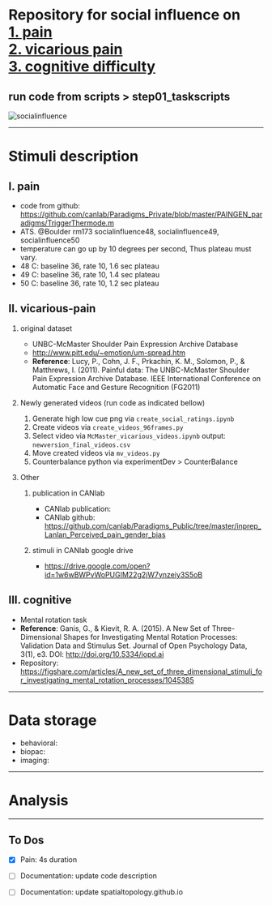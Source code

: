# Repository for social influence on <br/>[1. pain](##pain)<br/>[2. vicarious pain](##vicarious-pain)<br/>[3. cognitive difficulty](##cognitive)<br/>

## run code from scripts > step01_taskscripts

![socialinfluence](https://github.com/spacetop-admin/figures/blob/master/fig_socialinfluence.png)


--- 

# Stimuli description
## I. pain
* code from github: https://github.com/canlab/Paradigms_Private/blob/master/PAINGEN_paradigms/TriggerThermode.m
* ATS. @Boulder rm173 socialinfluence48, socialinfluence49, socialinfluence50
* temperature can go up by 10 degrees per second, Thus plateau must vary.
* 48 C: baseline 36, rate 10, 1.6 sec plateau
* 49 C: baseline 36, rate 10, 1.4 sec plateau
* 50 C: baseline 36, rate 10, 1.2 sec plateau

## II. vicarious-pain
1. original dataset
	* UNBC-McMaster Shoulder Pain Expression Archive Database
	* http://www.pitt.edu/~emotion/um-spread.htm
	* **Reference**: Lucy, P., Cohn, J. F., Prkachin, K. M., Solomon, P., & Matthrews, I. (2011). Painful data: The UNBC-McMaster Shoulder Pain Expression Archive Database. IEEE International Conference on Automatic Face and Gesture Recognition (FG2011)

2. Newly generated videos (run code as indicated bellow)
	1. Generate high low cue png via `create_social_ratings.ipynb`
	2. Create videos via `create_videos_96frames.py`
	3. Select video via `McMaster_vicarious_videos.ipynb` output: `newversion_final_videos.csv`
	4. Move created videos via `mv_videos.py`
	5. Counterbalance python via experimentDev > CounterBalance

3. Other
	1. publication in CANlab
		* CANlab publication:
		* CANlab github: https://github.com/canlab/Paradigms_Public/tree/master/inprep_Lanlan_Perceived_pain_gender_bias

	2. stimuli in CANlab google drive
		* https://drive.google.com/open?id=1w6wBWPvWoPUGIM22g2jW7ynzeiy3S5oB

## III. cognitive
* Mental rotation task
* **Reference**: Ganis, G., & Kievit, R. A. (2015). A New Set of Three-Dimensional Shapes for Investigating Mental Rotation Processes: Validation Data and Stimulus Set. Journal of Open Psychology Data, 3(1), e3. DOI: http://doi.org/10.5334/jopd.ai
* Repository: https://figshare.com/articles/A_new_set_of_three_dimensional_stimuli_for_investigating_mental_rotation_processes/1045385

---

# Data storage
* behavioral: 
* biopac: 
* imaging: 

---

# Analysis

---

## To Dos
- [x] Pain: 4s duration
- [ ] Documentation: update code description
- [ ] Documentation: update spatialtopology.github.io



